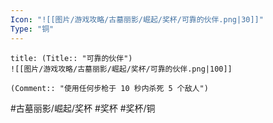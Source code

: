 ```yaml
---
Icon: "![[图片/游戏攻略/古墓丽影/崛起/奖杯/可靠的伙伴.png|30]]"
Type: "铜"
---
```

```ad-common-bronze-trophy
title: (Title:: "可靠的伙伴")
![[图片/游戏攻略/古墓丽影/崛起/奖杯/可靠的伙伴.png|100]]

(Comment:: "使用任何步枪于 10 秒内杀死 5 个敌人")
```

#古墓丽影/崛起/奖杯 #奖杯 #奖杯/铜
